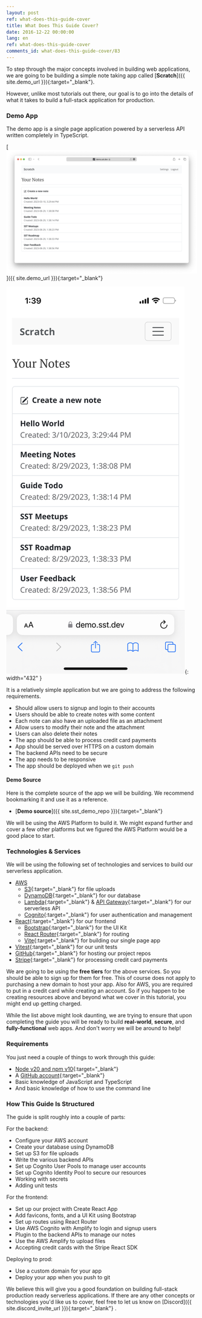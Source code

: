 ```yaml
---
layout: post
ref: what-does-this-guide-cover
title: What Does This Guide Cover?
date: 2016-12-22 00:00:00
lang: en
ref: what-does-this-guide-cover
comments_id: what-does-this-guide-cover/83
---
```


To step through the major concepts involved in building web applications, we are going to be building a simple note taking app called [**Scratch**]({{ site.demo_url }}){:target="_blank"}.

However, unlike most tutorials out there, our goal is to go into the details of what it takes to build a full-stack application for production.

### Demo App

The demo app is a single page application powered by a serverless API written completely in TypeScript.

[![Completed app desktop screenshot](/assets/completed-app-desktop.png)]({{ site.demo_url }}){:target="_blank"}

![Completed app mobile screenshot](/assets/completed-app-mobile.png){: width="432" }

It is a relatively simple application but we are going to address the following requirements.

- Should allow users to signup and login to their accounts
- Users should be able to create notes with some content
- Each note can also have an uploaded file as an attachment
- Allow users to modify their note and the attachment
- Users can also delete their notes
- The app should be able to process credit card payments
- App should be served over HTTPS on a custom domain
- The backend APIs need to be secure
- The app needs to be responsive
- The app should be deployed when we `git push`

#### Demo Source

Here is the complete source of the app we will be building. We recommend bookmarking it and use it as a reference.

- [**Demo source**]({{ site.sst_demo_repo }}){:target="_blank"}

We will be using the AWS Platform to build it. We might expand further and cover a few other platforms but we figured the AWS Platform would be a good place to start.

### Technologies & Services

We will be using the following set of technologies and services to build our serverless application. 

- [AWS](https://aws.amazon.com)
  - [S3][S3]{:target="_blank"} for file uploads
  - [DynamoDB][DynamoDB]{:target="_blank"} for our database
  - [Lambda][Lambda]{:target="_blank"} & [API Gateway][APIG]{:target="_blank"} for our serverless API
  - [Cognito][Cognito]{:target="_blank"} for user authentication and management
- [React][React]{:target="_blank"} for our frontend
  - [Bootstrap][Bootstrap]{:target="_blank"} for the UI Kit
  - [React Router][RR]{:target="_blank"} for routing
  - [Vite][Vite]{:target="_blank"} for building our single page app
- [Vitest][Vitest]{:target="_blank"} for our unit tests
- [GitHub][GitHub]{:target="_blank"} for hosting our project repos
- [Stripe][Stripe]{:target="_blank"} for processing credit card payments

We are going to be using the **free tiers** for the above services. So you should be able to sign up for them for free. This of course does not apply to purchasing a new domain to host your app. Also for AWS, you are required to put in a credit card while creating an account. So if you happen to be creating resources above and beyond what we cover in this tutorial, you might end up getting charged.

While the list above might look daunting, we are trying to ensure that upon completing the guide you will be ready to build **real-world**, **secure**, and **fully-functional** web apps. And don't worry we will be around to help!

### Requirements

You just need a couple of things to work through this guide:

- [Node v20 and npm v10](https://nodejs.org/en/download/package-manager){:target="_blank"}
- A [GitHub account](https://github.com/join){:target="_blank"}
- Basic knowledge of JavaScript and TypeScript
- And basic knowledge of how to use the command line

### How This Guide Is Structured

The guide is split roughly into a couple of parts:

For the backend:

- Configure your AWS account
- Create your database using DynamoDB
- Set up S3 for file uploads
- Write the various backend APIs
- Set up Cognito User Pools to manage user accounts
- Set up Cognito Identity Pool to secure our resources
- Working with secrets
- Adding unit tests

For the frontend:

- Set up our project with Create React App
- Add favicons, fonts, and a UI Kit using Bootstrap
- Set up routes using React Router
- Use AWS Cognito with Amplify to login and signup users
- Plugin to the backend APIs to manage our notes
- Use the AWS Amplify to upload files 
- Accepting credit cards with the Stripe React SDK

Deploying to prod:

- Use a custom domain for your app
- Deploy your app when you push to git


We believe this will give you a good foundation on building full-stack production ready serverless applications. If there are any other concepts or technologies you'd like us to cover, feel free to let us know on [Discord]({{ site.discord_invite_url }}){:target="_blank"} .

[APIG]: https://aws.amazon.com/api-gateway/
[Bootstrap]: http://getbootstrap.com/
[Cognito]: https://aws.amazon.com/cognito/
[DynamoDB]: https://aws.amazon.com/dynamodb/
[GitHub]: https://github.com/
[Lambda]: https://aws.amazon.com/lambda/
[RR]: https://reactrouter.com/
[Vite]: https://vitejs.dev
[Vitest]: https://vitest.dev
[React]: https://facebook.github.io/react/
[S3]: https://aws.amazon.com/s3/
[Stripe]: https://stripe.com/

